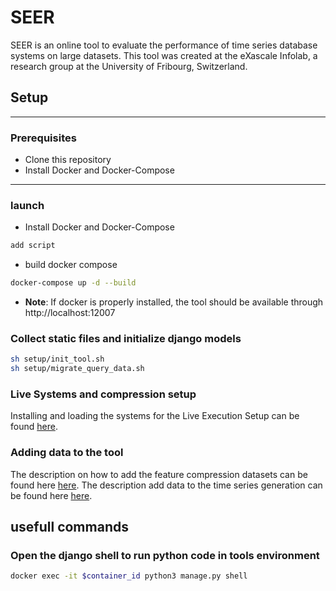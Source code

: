 
# SEER

SEER is an online tool to evaluate the performance of time series database systems on large datasets.
This tool was created at the eXascale Infolab, a research group at the University of Fribourg, Switzerland. 

## Setup
___
###  Prerequisites
[//]: # (- Ubuntu 20 &#40;including Ubuntu derivatives, e.g., Xubuntu&#41;; 128 GB RAM)
- Clone this repository 
- Install Docker and Docker-Compose
___


### launch

- Install Docker and Docker-Compose
```bash
add script
```  
- build docker compose

```bash
docker-compose up -d --build
```

- **Note**: If docker is properly installed, the tool should be available through http://localhost:12007


### Collect static files and initialize django models

```bash
sh setup/init_tool.sh
sh setup/migrate_query_data.sh
```

[//]: # (### Load query data into django models)

[//]: # (Open the django shell)

[//]: # (```bash)

[//]: # (docker exec -it $container_id python3 manage.py shell)

[//]: # (```)

[//]: # (Inside the shell execute the following commands:)

[//]: # (```python)

[//]: # (from djangoProject.models.load_query_data import load_offline_query_data)

[//]: # (load_offline_query_data&#40;&#41;)

[//]: # (```)

[//]: # (Quit the django shell using Ctr-Z.)


###  Live Systems and compression setup 
Installing and loading the systems for the Live Execution Setup can be found [here](systems/README.md).


### Adding data to the tool
The description on how to add the feature compression datasets can be found here  [here](compression_data/README.md).
The description add data to the time series generation can be found here  [here](generation/README.md).


## usefull commands

### Open the django shell to run python code in tools environment

```bash
docker exec -it $container_id python3 manage.py shell
```
